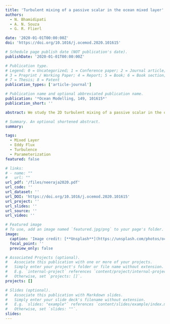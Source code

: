 ```yaml
---
title: 'Turbulent mixing of a passive scalar in the ocean mixed layer'
authors:
  - N. Bhamidipati
  - A. N. Souza
  - G. R. Flierl

date: '2020-01-01T00:00:00Z'
doi: 'https://doi.org/10.1016/j.ocemod.2020.101615'

# Schedule page publish date (NOT publication's date).
publishDate: '2020-01-01T00:00:00Z'

# Publication type.
# Legend: 0 = Uncategorized; 1 = Conference paper; 2 = Journal article;
# 3 = Preprint / Working Paper; 4 = Report; 5 = Book; 6 = Book section;
# 7 = Thesis; 8 = Patent
publication_types: ['article-journal']

# Publication name and optional abbreviated publication name.
publication: '*Ocean Modelling, 149, 101615*'
publication_short: ''

abstract: We study the 2D turbulent mixing of a passive scalar in the ocean mixed layer. As an example, we examine a steady-state convective mixed layer in which the boundary conditions are chosen so that the system reaches a dynamical equilibrium. In this idealized case, we parameterize the horizontally and temporally averaged fluxes as a functional of the horizontally and temporally averaged property gradients. Here, ⟨w′c′⟩=−∫dz′K(z|z′)∂⟨c⟩/∂z′, where K(z|z′) is the eddy diffusivity kernel which describes the vertical transport by eddies at any vertical location z. The full kernel K(z|z′) is computed by adding passive scalars to a buoyancy-driven flow field in a 2D DNS of the ocean surface layer. This functional form of the eddy diffusivity highlights both local and non-local effects of the mixing of a passive scalar, and is based on an unapproximated representation of the idealized physics. This type of formulation can be further extended to other problems in turbulence concerning the mixing of a passive scalar to determine a parameterization based on an accurate representation of ocean physics.

# Summary. An optional shortened abstract.
summary: 

tags:
  - Mixed Layer
  - Eddy Flux
  - Turbulence
  - Parameterization
featured: false

# links:
# - name: ""
#   url: ""
url_pdf: '/files/neeraja2020.pdf'
url_code: ''
url_dataset: ''
url_DOI: 'https://doi.org/10.1016/j.ocemod.2020.101615'
url_project: ''
url_slides: ''
url_source: ''
url_video: ''

# Featured image
# To use, add an image named `featured.jpg/png` to your page's folder.
image:
  caption: 'Image credit: [**Unsplash**](https://unsplash.com/photos/ocean)'
  focal_point: ''
  preview_only: false

# Associated Projects (optional).
#   Associate this publication with one or more of your projects.
#   Simply enter your project's folder or file name without extension.
#   E.g. `internal-project` references `content/project/internal-project/index.md`.
#   Otherwise, set `projects: []`.
projects: []

# Slides (optional).
#   Associate this publication with Markdown slides.
#   Simply enter your slide deck's filename without extension.
#   E.g. `slides: "example"` references `content/slides/example/index.md`.
#   Otherwise, set `slides: ""`.
slides:
---
```

